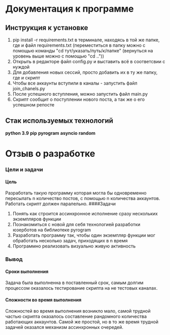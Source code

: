 # Документация к программе
## Инструкция к установке

1. pip install -r requirements.txt в терминале, находясь в той же папке, где и файл requirements.txt
(переместиться в папку можно с помощью команды "cd тут/указать/путь/к/папке" (вернуться на уровень выше можно с помощью "cd .."))
2. Открыть в редакторе файл config.py и выставить всё в соответсвии с нуждой
3. Для добавления новых сессий, просто добавить их в ту же папку, где и скрипт
4. Чтобы все аккаунты вступили в каналы - запустить файл join_chanels.py
5. После успешного вступления, можно запустить файл main.py
6. Скрипт сообщит о поступлении нового поста, а так же о его успешном репосте
## Стак используемых технологий
__python 3.9__
__pip__
__pyrogram__
__asyncio__
__random__

# Отзыв о разработке
### Цели и задачи
#### Цель
Разработать такую программу которая могла бы одновременно пересылать n количество постов, с помощью n количества аккаунтов. Работать скрипт должен паралельно.
####Задачи
1. Понять как строится ассинхронное исполнение сразу нескольких экземпляров функции
2. Познакомиться с новой для себя технологией разработки юзерботов на библиотеке pyrogram
3. Разработать программу так, чтобы один  экземпляр функции мог обработать несколько задач, приходящих в n время
4. Программно реализовать визуально живую активность

### Вывод
#### Сроки выполнения
Задача была выполненна в поставленный срок, самым долгим процессом оказалось тестирование скрипта на не тестовых каналах.
#### Сложности во время выполнения
Сложностей во время выполнения возникло мало, самой трудной частью скрипта оказалось составление рандомного количества работающих аккаунтов. Самой же простой, но в то же время трудной задачей оказался механизм ассинхронных очередей.
